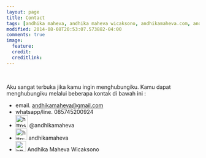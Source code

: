 ```yaml
---
layout: page
title: Contact
tags: [andhika maheva, andhika maheva wicaksono, andhikamaheva.com, andhika]
modified: 2014-08-08T20:53:07.573882-04:00
comments: true
image:
  feature:
  credit:
  creditlink:
---
```

<br>

Aku sangat terbuka jika kamu ingin menghubungiku. Kamu dapat menghubungiku melalui beberapa kontak di bawah ini :

* email. [andhikamaheva@gmail.com](andhikamaheva@gmail.com)
* whatsapp/line. 085745200924
* <a href="https://twitter.com/andhikamaheva"><img src="https://aaaandhika.files.wordpress.com/2015/01/social38.png?w=150" alt="https://twitter.com/andhikamaheva" width="32" height="32" /></a> <a title="@andhikamaheva" href="http://twitter.com/andhikamaheva" target="_blank" style="text-decoration:none">@andhikamaheva</a>
* <a href="http://andhikamaheva.tumblr.com" rel="attachment wp-att-23"><img  src="https://aaaandhika.files.wordpress.com/2015/01/tumblr9.png?w=150" alt="http://andhikamaheva.tumblr.com" width="30" height="30" /></a> <a title="andhikamaheva" href="http://andhikamaheva.tumblr.com" target="_blank" style="text-decoration:none">andhikamaheva</a>
* <a href="https://aaaandhika.files.wordpress.com/2015/01/facebook24.png"><img  src="https://aaaandhika.files.wordpress.com/2015/01/facebook24.png?w=150" alt="https://www.facebook.com/andhikamaheva" width="27" height="27" /></a><a title="Andhika Maheva Wicaksono" href="https://www.facebook.com/andhikamaheva" target="_blank" style="text-decoration:none"> Andhika Maheva Wicaksono</a>
